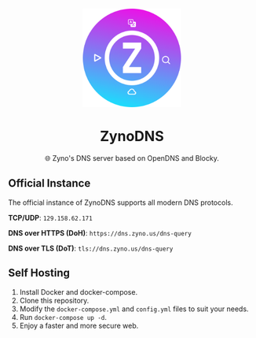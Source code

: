 <p align="center">
<img width="200" height="200" src="https://raw.githubusercontent.com/zyno-us/.github/main/zyno.png">
</p>
<h1 align="center">ZynoDNS</h1>
<p align="center">🌐 Zyno's DNS server based on OpenDNS and Blocky.</p>

## Official Instance
The official instance of ZynoDNS supports all modern DNS protocols.

**TCP/UDP**: `129.158.62.171`

**DNS over HTTPS (DoH)**: `https://dns.zyno.us/dns-query`

**DNS over TLS (DoT)**: `tls://dns.zyno.us/dns-query`

## Self Hosting
1. Install Docker and docker-compose.
2. Clone this repository.
3. Modify the `docker-compose.yml` and `config.yml` files to suit your needs.
4. Run `docker-compose up -d`.
5. Enjoy a faster and more secure web.
